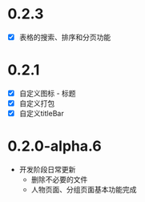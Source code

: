 # 0.2.3

- [x] 表格的搜索、排序和分页功能

# 0.2.1

- [x] 自定义图标 - 标题
- [x] 自定义打包
- [x] 自定义titleBar

# 0.2.0-alpha.6

- 开发阶段日常更新
  - 删除不必要的文件
  - 人物页面、分组页面基本功能完成
